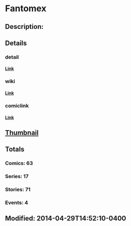# Fantomex
## Description: 
## Details
### detail
#### [Link](http://marvel.com/comics/characters/1009301/fantomex?utm_campaign=apiRef&utm_source=225578a89fc76f3d20fbffda5d17a88d)
### wiki
#### [Link](http://marvel.com/universe/Fantomex?utm_campaign=apiRef&utm_source=225578a89fc76f3d20fbffda5d17a88d)
### comiclink
#### [Link](http://marvel.com/comics/characters/1009301/fantomex?utm_campaign=apiRef&utm_source=225578a89fc76f3d20fbffda5d17a88d)
## [Thumbnail](http://i.annihil.us/u/prod/marvel/i/mg/f/60/535ff35da5ccd.jpg)
## Totals
### Comics: 63
### Series: 17
### Stories: 71
### Events: 4
## Modified: 2014-04-29T14:52:10-0400